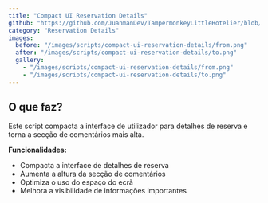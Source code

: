 ```yaml
---
title: "Compact UI Reservation Details"
github: "https://github.com/JuanmanDev/TampermonkeyLittleHotelier/blob/main/frontdesk/reservationDetails/compactUIReservationDetails.user.js"
category: "Reservation Details"
images:
  before: "/images/scripts/compact-ui-reservation-details/from.png"
  after: "/images/scripts/compact-ui-reservation-details/to.png"
  gallery:
    - "/images/scripts/compact-ui-reservation-details/from.png"
    - "/images/scripts/compact-ui-reservation-details/to.png"
---
```


## O que faz?

Este script compacta a interface de utilizador para detalhes de reserva e torna a secção de comentários mais alta.

**Funcionalidades:**
- Compacta a interface de detalhes de reserva
- Aumenta a altura da secção de comentários
- Optimiza o uso do espaço do ecrã
- Melhora a visibilidade de informações importantes
